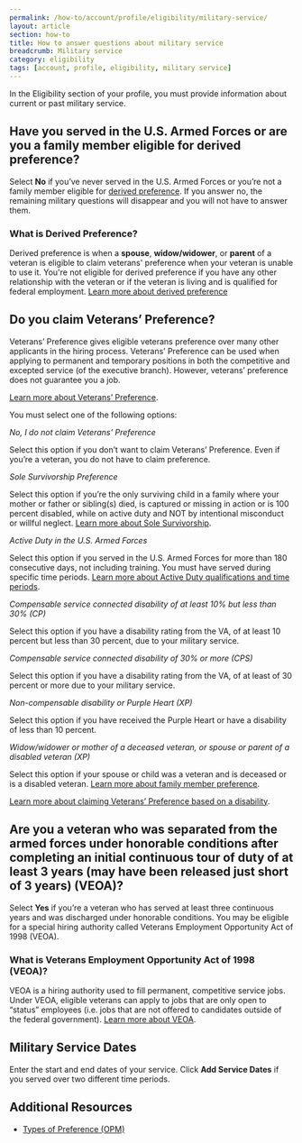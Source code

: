 ```yaml
---
permalink: /how-to/account/profile/eligibility/military-service/
layout: article
section: how-to
title: How to answer questions about military service
breadcrumb: Military service
category: eligibility
tags: [account, profile, eligibility, military service]
---
```


In the Eligibility section of your profile, you must provide information about current or past military service.

## Have you served in the U.S. Armed Forces or are you a family member eligible for derived preference?

Select **No** if you’ve never served in the U.S. Armed Forces or you’re not a family member eligible for [derived preference](#what-is-derived-preference). If you answer no, the remaining military questions will disappear and you will not have to answer them.

### What is Derived Preference?

Derived preference is when a **spouse**, **widow/widower**, or **parent** of a veteran is eligible to claim veterans' preference when your veteran is unable to use it. You're not eligible for derived preference if you have any other relationship with the veteran or if the veteran is living and is qualified for federal employment.  [Learn more about derived preference](https://fedshirevets.gov/job/familypref/index.aspx)

## Do you claim Veterans’ Preference?

Veterans’ Preference gives eligible veterans preference over many other applicants in the hiring process. Veterans’ Preference can be used when applying to permanent and temporary positions in both the competitive and excepted service (of the executive branch). However, veterans’ preference does not guarantee you a job.

[Learn more about Veterans’ Preference](https://www.fedshirevets.gov/veteranemployees/veteranspreference/index.aspx).

You must select one of the following options:

_No, I do not claim Veterans’ Preference_

Select this option if you don’t want to claim Veterans’ Preference.  Even if you’re a veteran, you do not have to claim preference.

_Sole Survivorship Preference_

Select this option if you’re the only surviving child in a family where your mother or father or sibling(s) died, is captured or missing in action or is 100 percent disabled, while on active duty and NOT by intentional misconduct or willful neglect.  [Learn more about Sole Survivorship](https://fedshirevets.gov/job/vetpref/index.aspx).

_Active Duty in the U.S. Armed Forces_

Select this option if you served in the U.S. Armed Forces for more than 180 consecutive days, not including training. You must have served during specific time periods. [Learn more about Active Duty qualifications and time periods](https://www.fedshirevets.gov/job/vetpref/index.aspx#5point).

_Compensable service connected disability of at least 10% but less than 30% (CP)_

Select this option if you have a disability rating from the VA, of at least 10 percent but less than 30 percent, due to your military service.

_Compensable service connected disability of 30% or more (CPS)_

Select this option if you have a disability rating from the VA, of at least of 30 percent or more due to your military service.

_Non-compensable disability or Purple Heart (XP)_

Select this option if you have received the Purple Heart or have a disability of less than 10 percent.

_Widow/widower or mother of a deceased veteran, or spouse or parent of a disabled veteran (XP)_

Select this option if your spouse or child was a veteran and is deceased or is a disabled veteran. [Learn more about family member preference](https://www.fedshirevets.gov/job/familypref/index.aspx).

[Learn more about claiming Veterans’ Preference based on a disability](https://www.fedshirevets.gov/job/vetpref/index.aspx#10point).

## Are you a veteran who was separated from the armed forces under honorable conditions after completing an initial continuous tour of duty of at least 3 years (may have been released just short of 3 years) (VEOA)?

Select **Yes** if you’re a veteran who has served at least three continuous years and was discharged under honorable conditions. You may be eligible for a special hiring authority called Veterans Employment Opportunity Act of 1998 (VEOA).

### What is Veterans Employment Opportunity Act of 1998 (VEOA)?

VEOA is a hiring authority used to fill permanent, competitive service jobs. Under VEOA, eligible veterans can apply to jobs that are only open to “status” employees (i.e. jobs that are not offered to candidates outside of the federal government). [Learn more about VEOA](https://fedshirevets.gov/job/shav/index.aspx).

## Military Service Dates

Enter the start and end dates of your service. Click **Add Service Dates** if you served over two different time periods.


## Additional Resources

* [Types of Preference (OPM)](https://www.opm.gov/policy-data-oversight/veterans-employment-initiative/vet-guide/#2Types)

